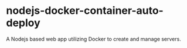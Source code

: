 # nodejs-docker-container-auto-deploy
A Nodejs based web app utilizing Docker to create and manage servers.
